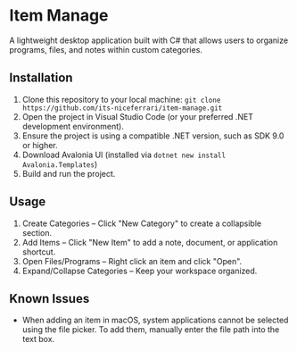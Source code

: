 # Item Manage
A lightweight desktop application built with C# that allows users to organize programs, files, and notes within custom categories.

## Installation
1. Clone this repository to your local machine: ```git clone https://github.com/its-niceferrari/item-manage.git```
2. Open the project in Visual Studio Code (or your preferred .NET development environment).
3. Ensure the project is using a compatible .NET version, such as SDK 9.0 or higher.
4. Download Avalonia UI (installed via `dotnet new install Avalonia.Templates`) 
5. Build and run the project.

## Usage
1. Create Categories – Click "New Category" to create a collapsible section.
2. Add Items – Click "New Item" to add a note, document, or application shortcut.
3. Open Files/Programs – Right click an item and click "Open".
4. Expand/Collapse Categories – Keep your workspace organized.

## Known Issues
- When adding an item in macOS, system applications cannot be selected using the file picker. To add them, manually enter the file path into the text box. 